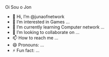 Oi Sou o Jon 
- 👋 Hi, I’m @junaofnetwork
- 👀 I’m interested in Games ...
- 🌱 I’m currently learning Computer network ...
- 💞️ I’m looking to collaborate on  ...
- 📫 How to reach me ...
- 😄 Pronouns: ...
- ⚡ Fun fact: ...

<!---
junaofnetwork/junaofnetwork is a ✨ special ✨ repository because its `README.md` (this file) appears on your GitHub profile.
You can click the Preview link to take a look at your changes.
--->
